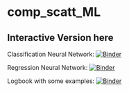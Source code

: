 # comp_scatt_ML

## Interactive Version here


Classification Neural Network: [![Binder](https://mybinder.org/badge_logo.svg)](https://mybinder.org/v2/gh/chiarabadiali/comp_scatt_ML/main?filepath=notebooks\Comp_Scatt_NeuralNetwork_Classification.ipynb)

Regression Neural Network: [![Binder](https://mybinder.org/badge_logo.svg)](https://mybinder.org/v2/gh/chiarabadiali/comp_scatt_ML/main?filepath=notebooks\Comp_Scatt_NeuralNetwork_Regression.ipynb)


Logbook with some examples: [![Binder](https://mybinder.org/badge_logo.svg)](https://mybinder.org/v2/gh/chiarabadiali/comp_scatt_ML/main?filepath=notebooks\Logbook.ipynb)
